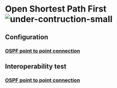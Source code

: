 # Open Shortest Path First ![under-contruction-small](/img/under-construction-small.png)

## Configuration 
### [OSPF point to point connection](rout-ospf01/)

## Interoperability test
### [OSPF point to point connection](intop1-ospf01/)
